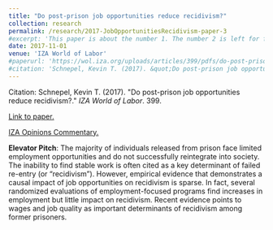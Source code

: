 ```yaml
---
title: "Do post-prison job opportunities reduce recidivism?"
collection: research
permalink: /research/2017-JobOpportunitiesRecidivism-paper-3
#excerpt: 'This paper is about the number 1. The number 2 is left for future work.'
date: 2017-11-01
venue: 'IZA World of Labor'
#paperurl: 'https://wol.iza.org/uploads/articles/399/pdfs/do-post-prison-job-opportunities-reduce-recidivism.pdf?v=1'
#citation: 'Schnepel, Kevin T. (2017). &quot;Do post-prison job opportunities reduce recidivism?.&quot; <i>IZA World of Labor</i>. 399.'
---
```


Citation: Schnepel, Kevin T. (2017). &quot;Do post-prison job opportunities reduce recidivism?.&quot; <i>IZA World of Labor</i>. 399.

[Link to paper.](https://wol.iza.org/uploads/articles/399/pdfs/do-post-prison-job-opportunities-reduce-recidivism.pdf?v=1)

[IZA Opinions Commentary.](https://wol.iza.org/opinions/can-jobs-reduce-recidivism)

**Elevator Pitch**: The majority of individuals released from prison face limited employment opportunities and do not successfully reintegrate into society. The inability to find stable work is often cited as a key determinant of failed re-entry (or “recidivism”). However, empirical evidence that demonstrates a causal impact of job opportunities on recidivism is sparse. In fact, several randomized evaluations of employment-focused programs find increases in employment but little impact on recidivism. Recent evidence points to wages and job quality as important determinants of recidivism among former prisoners.
